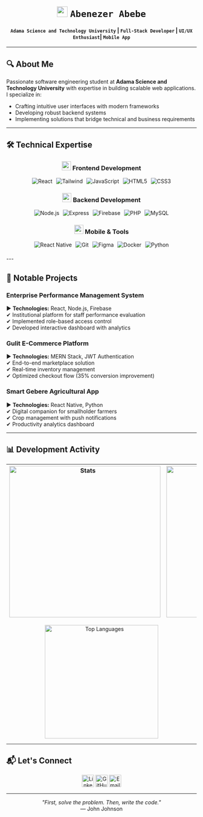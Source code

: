 <div align="center">
  
# <img src="https://media.giphy.com/media/hvRJCLFzcasrR4ia7z/giphy.gif" width="28"> `Abenezer Abebe`

#### `Adama Science and Technology University` | `Full-Stack Developer` | `UI/UX Enthusiast`| `Mobile App`
  
</div>

---

## 🔍 About Me

Passionate software engineering student at **Adama Science and Technology University** with expertise in building scalable web applications. I specialize in:

- Crafting intuitive user interfaces with modern frameworks
- Developing robust backend systems
- Implementing solutions that bridge technical and business requirements

---

## 🛠 Technical Expertise

<div align="center" style="margin: 20px 0;">

### <img src="https://cdn-icons-png.flaticon.com/512/1084/1084982.png" width="24"> Frontend Development
<div style="display: flex; justify-content: center; gap: 10px; flex-wrap: wrap; margin: 15px 0;">
  <img src="https://img.shields.io/badge/React-20232A?style=flat&logo=react&logoColor=61DAFB" alt="React">
  <img src="https://img.shields.io/badge/Tailwind_CSS-38B2AC?style=flat&logo=tailwind-css&logoColor=white" alt="Tailwind">
  <img src="https://img.shields.io/badge/JavaScript-F7DF1E?style=flat&logo=javascript&logoColor=black" alt="JavaScript">
  <img src="https://img.shields.io/badge/HTML5-E34F26?style=flat&logo=html5&logoColor=white" alt="HTML5">
  <img src="https://img.shields.io/badge/CSS3-1572B6?style=flat&logo=css3&logoColor=white" alt="CSS3">
</div>

### <img src="https://cdn-icons-png.flaticon.com/512/1084/1084937.png" width="24"> Backend Development
<div style="display: flex; justify-content: center; gap: 10px; flex-wrap: wrap; margin: 15px 0;">
  <img src="https://img.shields.io/badge/Node.js-339933?style=flat&logo=node.js&logoColor=white" alt="Node.js">
  <img src="https://img.shields.io/badge/Express-000000?style=flat&logo=express&logoColor=white" alt="Express">
  <img src="https://img.shields.io/badge/Firebase-FFCA28?style=flat&logo=firebase&logoColor=black" alt="Firebase">
  <img src="https://img.shields.io/badge/PHP-777BB4?style=flat&logo=php&logoColor=white" alt="PHP">
  <img src="https://img.shields.io/badge/MySQL-4479A1?style=flat&logo=mysql&logoColor=white" alt="MySQL">
</div>

### <img src="https://cdn-icons-png.flaticon.com/512/3067/3067512.png" width="24"> Mobile & Tools
<div style="display: flex; justify-content: center; gap: 10px; flex-wrap: wrap; margin: 15px 0;">
  <img src="https://img.shields.io/badge/React_Native-61DAFB?style=flat&logo=react&logoColor=black" alt="React Native">
  <img src="https://img.shields.io/badge/Git-F05032?style=flat&logo=git&logoColor=white" alt="Git">
  <img src="https://img.shields.io/badge/Figma-F24E1E?style=flat&logo=figma&logoColor=white" alt="Figma">
  <img src="https://img.shields.io/badge/Docker-2496ED?style=flat&logo=docker&logoColor=white" alt="Docker">
  <img src="https://img.shields.io/badge/Python-3776AB?style=flat&logo=python&logoColor=white" alt="Python">
</div>

</div>
---

## 🚀 Notable Projects

### **Enterprise Performance Management System**
▶ **Technologies:** React, Node.js, Firebase  
✔ Institutional platform for staff performance evaluation  
✔ Implemented role-based access control  
✔ Developed interactive dashboard with analytics  

### **Gulit E-Commerce Platform**  
▶ **Technologies:** MERN Stack, JWT Authentication  
✔ End-to-end marketplace solution  
✔ Real-time inventory management  
✔ Optimized checkout flow (35% conversion improvement)  

### **Smart Gebere Agricultural App**  
▶ **Technologies:** React Native, Python  
✔ Digital companion for smallholder farmers  
✔ Crop management with push notifications  
✔ Productivity analytics dashboard  

---

## 📊 Development Activity

<div align="center">

| <img src="https://github-readme-stats.vercel.app/api?username=Archon-3&show_icons=true&theme=default&hide_border=true&count_private=true" alt="Stats" width="400"/> | <img src="https://github-readme-streak-stats.herokuapp.com/?user=Archon-3&theme=default&hide_border=true" alt="Streak" width="400"/> |
|------------|-------------|

<img src="https://github-readme-stats.vercel.app/api/top-langs/?username=Archon-3&layout=compact&theme=default&hide_border=true" alt="Top Languages" width="300"/>

</div>

---

## 📬 Let's Connect

<div align="center">
  
[<img src="https://img.icons8.com/color/48/linkedin.png" alt="LinkedIn" width="32"/>](https://linkedin.com/in/abenezer-abebe-0b592a358)
[<img src="https://img.icons8.com/fluency/48/github.png" alt="GitHub" width="32"/>](https://github.com/Archon-3)
[<img src="https://img.icons8.com/color/48/gmail-new.png" alt="Email" width="32"/>](mailto:your@email.com)

</div>

---

<div align="center">
  
_"First, solve the problem. Then, write the code."_  
— John Johnson

</div>
